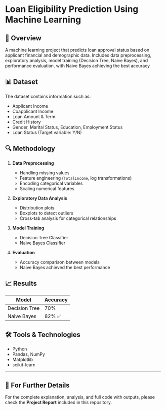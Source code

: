 # Loan Eligibility Prediction Using Machine Learning

## 📌 Overview
A machine learning project that predicts loan approval status based on applicant financial and demographic data. Includes data preprocessing, exploratory analysis, model training (Decision Tree, Naive Bayes), and performance evaluation, with Naive Bayes achieving the best accuracy

## 📊 Dataset
The dataset contains information such as:
- Applicant Income
- Coapplicant Income
- Loan Amount & Term
- Credit History
- Gender, Marital Status, Education, Employment Status
- Loan Status (Target variable: Y/N)


## 🔍 Methodology
1. **Data Preprocessing**
   - Handling missing values
   - Feature engineering (`TotalIncome`, log transformations)
   - Encoding categorical variables
   - Scaling numerical features

2. **Exploratory Data Analysis**
   - Distribution plots
   - Boxplots to detect outliers
   - Cross-tab analysis for categorical relationships

3. **Model Training**
   - Decision Tree Classifier
   - Naive Bayes Classifier

4. **Evaluation**
   - Accuracy comparison between models
   - Naive Bayes achieved the best performance

## 📈 Results
| Model              | Accuracy |
|--------------------|----------|
| Decision Tree      | 70%      |
| Naive Bayes        | 82% ✅   |

## 🛠 Tools & Technologies
- Python
- Pandas, NumPy
- Matplotlib
- scikit-learn

---

## 📄 For Further Details
For the complete explanation, analysis, and full code with outputs, please check the **Project Report** included in this repository.
